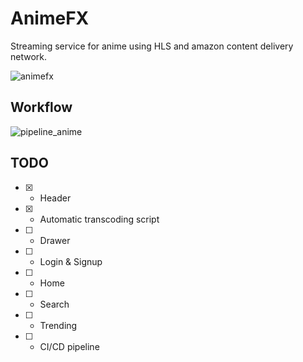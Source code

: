# AnimeFX
Streaming service for anime using HLS and amazon content delivery network.

![animefx](https://user-images.githubusercontent.com/31028745/112741251-b7bc2700-8fa1-11eb-934f-8f23d8436bd7.png)


## Workflow
![pipeline_anime](https://user-images.githubusercontent.com/31028745/112741164-9ad32400-8fa0-11eb-8fe3-95e4d7e2e0fb.png)

## TODO

- [x] - Header
- [x] - Automatic transcoding script
- [ ] - Drawer
- [ ] - Login & Signup
- [ ] - Home
- [ ] - Search
- [ ] - Trending
- [ ] - CI/CD pipeline
